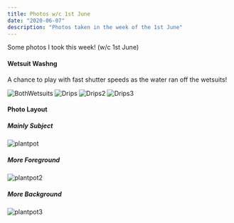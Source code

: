 ```yaml
---
title: Photos w/c 1st June
date: "2020-06-07"
description: "Photos taken in the week of the 1st June"
---
```


Some photos I took this week! (w/c 1st June)


#### Wetsuit Washng

A chance to play with fast shutter speeds as the water ran off the wetsuits!

![BothWetsuits](./images/DSC_0614.JPG)
![Drips](./images/DSC_0627.JPG)
![Drips2](./images/DSC_0629.JPG)
![Drips3](./images/DSC_0631.JPG)


#### Photo Layout

##### Mainly Subject
![plantpot](./images/DSC_0635.JPG)

##### More Foreground
![plantpot2](./images/DSC_0636.JPG)

##### More Background
![plantpot3](./images/DSC_0637.JPG)
